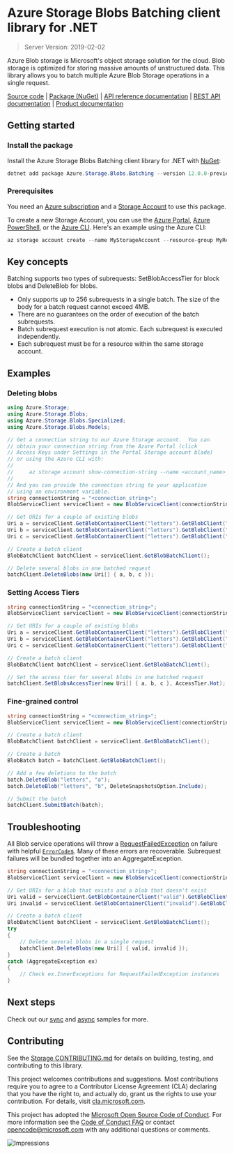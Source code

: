 # Azure Storage Blobs Batching client library for .NET

> Server Version: 2019-02-02

Azure Blob storage is Microsoft's object storage solution for the cloud. Blob
storage is optimized for storing massive amounts of unstructured data.  This
library allows you to batch multiple Azure Blob Storage operations in a single request.

[Source code][source] | [Package (NuGet)][package] | [API reference documentation][docs] | [REST API documentation][rest_docs] | [Product documentation][product_docs]

## Getting started

### Install the package

Install the Azure Storage Blobs Batching client library for .NET with [NuGet][nuget]:

```Powershell
dotnet add package Azure.Storage.Blobs.Batching --version 12.0.0-preview.4
```

### Prerequisites

You need an [Azure subscription][azure_sub] and a
[Storage Account][storage_account_docs] to use this package.

To create a new Storage Account, you can use the [Azure Portal][storage_account_create_portal],
[Azure PowerShell][storage_account_create_ps], or the [Azure CLI][storage_account_create_cli].
Here's an example using the Azure CLI:

```Powershell
az storage account create --name MyStorageAccount --resource-group MyResourceGroup --location westus --sku Standard_LRS
```

## Key concepts

Batching supports two types of subrequests: SetBlobAccessTier for block blobs and DeleteBlob for blobs.

- Only supports up to 256 subrequests in a single batch. The size of the body for a batch request cannot exceed 4MB.
- There are no guarantees on the order of execution of the batch subrequests.
- Batch subrequest execution is not atomic. Each subrequest is executed independently.
- Each subrequest must be for a resource within the same storage account.

## Examples

### Deleting blobs

```c#
using Azure.Storage;
using Azure.Storage.Blobs;
using Azure.Storage.Blobs.Specialized;
using Azure.Storage.Blobs.Models;

// Get a connection string to our Azure Storage account.  You can
// obtain your connection string from the Azure Portal (click
// Access Keys under Settings in the Portal Storage account blade)
// or using the Azure CLI with:
//
//     az storage account show-connection-string --name <account_name> --resource-group <resource_group>
//
// And you can provide the connection string to your application
// using an environment variable.
string connectionString = "<connection_string>";
BlobServiceClient serviceClient = new BlobServiceClient(connectionString);

// Get URIs for a couple of existing blobs
Uri a = serviceClient.GetBlobContainerClient("letters").GetBlobClient("a").Uri;
Uri b = serviceClient.GetBlobContainerClient("letters").GetBlobClient("b").Uri;
Uri c = serviceClient.GetBlobContainerClient("letters").GetBlobClient("c").Uri;

// Create a batch client
BlobBatchClient batchClient = serviceClient.GetBlobBatchClient();

// Delete several blobs in one batched request
batchClient.DeleteBlobs(new Uri[] { a, b, c });
```

### Setting Access Tiers
```c#
string connectionString = "<connection_string>";
BlobServiceClient serviceClient = new BlobServiceClient(connectionString);

// Get URIs for a couple of existing blobs
Uri a = serviceClient.GetBlobContainerClient("letters").GetBlobClient("a").Uri;
Uri b = serviceClient.GetBlobContainerClient("letters").GetBlobClient("b").Uri;
Uri c = serviceClient.GetBlobContainerClient("letters").GetBlobClient("c").Uri;

// Create a batch client
BlobBatchClient batchClient = serviceClient.GetBlobBatchClient();

// Set the access tier for several blobs in one batched request
batchClient.SetBlobsAccessTier(new Uri[] { a, b, c }, AccessTier.Hot);
```

### Fine-grained control
```c#
string connectionString = "<connection_string>";
BlobServiceClient serviceClient = new BlobServiceClient(connectionString);

// Create a batch client
BlobBatchClient batchClient = serviceClient.GetBlobBatchClient();

// Create a batch
BlobBatch batch = batchClient.GetBlobBatchClient();

// Add a few deletions to the batch
batch.DeleteBlob("letters", "a");
batch.DeleteBlob("letters", "b", DeleteSnapshotsOption.Include);

// Submit the batch
batchClient.SubmitBatch(batch);
```

## Troubleshooting

All Blob service operations will throw a
[RequestFailedException][RequestFailedException] on failure with
helpful [`ErrorCode`s][error_codes].  Many of these errors are recoverable.  Subrequest failures will be bundled together into an AggregateException.

```c#
string connectionString = "<connection_string>";
BlobServiceClient serviceClient = new BlobServiceClient(connectionString);

// Get URIs for a blob that exists and a blob that doesn't exist
Uri valid = serviceClient.GetBlobContainerClient("valid").GetBlobClient("a").Uri;
Uri invalid = serviceClient.GetBlobContainerClient("invalid").GetBlobClient("b").Uri;

// Create a batch client
BlobBatchClient batchClient = serviceClient.GetBlobBatchClient();
try
{
    // Delete several blobs in a single request
    batchClient.DeleteBlobs(new Uri[] { valid, invalid });
}
catch (AggregateException ex)
{
    // Check ex.InnerExceptions for RequestFailedException instances
}
```

## Next steps

Check out our [sync](../Azure.Storage.Blobs/samples/Sample03a_Batching.cs) and [async](../Azure.Storage.Blobs/samples/Sample03b_BatchingAsync.cs) samples for more.

## Contributing

See the [Storage CONTRIBUTING.md][storage_contrib] for details on building,
testing, and contributing to this library.

This project welcomes contributions and suggestions.  Most contributions require
you to agree to a Contributor License Agreement (CLA) declaring that you have
the right to, and actually do, grant us the rights to use your contribution. For
details, visit [cla.microsoft.com][cla].

This project has adopted the [Microsoft Open Source Code of Conduct][coc].
For more information see the [Code of Conduct FAQ][coc_faq]
or contact [opencode@microsoft.com][coc_contact] with any
additional questions or comments.

![Impressions](https://azure-sdk-impressions.azurewebsites.net/api/impressions/azure-sdk-for-net%2Fsdk%2Fstorage%2FAzure.Storage.Blobs.Batching%2FREADME.png)

<!-- LINKS -->
[source]: https://github.com/Azure/azure-sdk-for-net/tree/master/sdk/storage/Azure.Storage.Blobs.Batching/src
[package]: https://www.nuget.org/packages/Azure.Storage.Blobs.Batching/
[docs]: https://azure.github.io/azure-sdk-for-net/api/Azure.Storage.Blobs.Batching.html
[rest_docs]: https://docs.microsoft.com/en-us/rest/api/storageservices/blob-service-rest-api
[product_docs]: https://docs.microsoft.com/en-us/azure/storage/blobs/storage-blobs-overview
[nuget]: https://www.nuget.org/
[storage_account_docs]: https://docs.microsoft.com/en-us/azure/storage/common/storage-account-overview
[storage_account_create_ps]: https://docs.microsoft.com/en-us/azure/storage/common/storage-quickstart-create-account?tabs=azure-powershell
[storage_account_create_cli]: https://docs.microsoft.com/en-us/azure/storage/common/storage-quickstart-create-account?tabs=azure-cli
[storage_account_create_portal]: https://docs.microsoft.com/en-us/azure/storage/common/storage-quickstart-create-account?tabs=azure-portal
[azure_cli]: https://docs.microsoft.com/cli/azure
[azure_sub]: https://azure.microsoft.com/free/
[identity]: https://github.com/Azure/azure-sdk-for-net/tree/master/sdk/identity/Azure.Identity/README.md
[RequestFailedException]: https://github.com/Azure/azure-sdk-for-net/tree/master/sdk/storage/Azure.Storage.Common/src/RequestFailedException.cs
[error_codes]: https://docs.microsoft.com/en-us/rest/api/storageservices/blob-service-error-codes
[storage_contrib]: ../CONTRIBUTING.md
[cla]: https://cla.microsoft.com
[coc]: https://opensource.microsoft.com/codeofconduct/
[coc_faq]: https://opensource.microsoft.com/codeofconduct/faq/
[coc_contact]: mailto:opencode@microsoft.com
